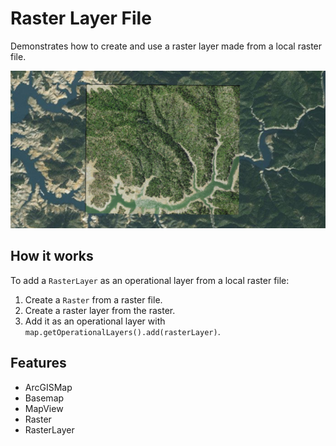 <h1>Raster Layer File</h1>

<p>Demonstrates how to create and use a raster layer made from a local raster file.</p>

<p><img src="RasterLayerFile.png"/></p>

<h2>How it works</h2>

<p>To add a <code>RasterLayer</code> as an operational layer from a local raster file:</p>
<ol>
  <li>Create a <code>Raster</code> from a raster file.</li>
  <li>Create a raster layer from the raster.</li>
  <li>Add it as an operational layer with <code>map.getOperationalLayers().add(rasterLayer)</code>.</li>
</ol>

<h2>Features</h2>

<ul>
  <li>ArcGISMap</li>
  <li>Basemap</li>
  <li>MapView</li>
  <li>Raster</li>
  <li>RasterLayer</li>
</ul>

